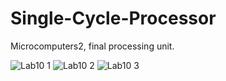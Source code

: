 # Single-Cycle-Processor
Microcomputers2, final processing unit.

![Lab10 1](https://user-images.githubusercontent.com/39530808/56675801-feed5f00-668a-11e9-8781-cf47aeac642b.png)
![Lab10 2](https://user-images.githubusercontent.com/39530808/56675802-feed5f00-668a-11e9-8710-e903682389be.png)
![Lab10 3](https://user-images.githubusercontent.com/39530808/56675804-feed5f00-668a-11e9-877c-e2c047fea19e.png)
